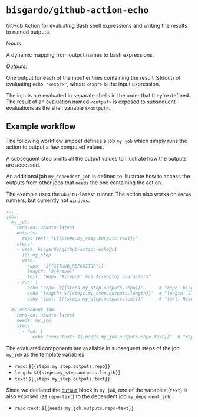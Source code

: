 # `bisgardo/github-action-echo`

GitHub Action for evaluating Bash shell expressions and writing the results to named outputs.

*Inputs:*

A dynamic mapping from output names to bash expressions.

*Outputs:*

One output for each of the input entries containing the result (stdout) of evaluating `echo "<expr>"`, where `<expr>` is the input expression.

The inputs are evaluated in separate shells in the order that they're defined.
The result of an evaluation named `<output>` is exposed to subsequent evaluations as the shell variable `$<output>`.

## Example workflow

The following workflow snippet defines a job `my_job` which simply runs the action to output a few computed values.

A subsequent step prints all the output values to illustrate how the outputs are accessed.

An additional job `my_dependent_job` is defined to illustrate how to access the outputs from other jobs
that `needs` the one containing the action.

The example uses the `ubuntu-latest` runner. The action also works on `macos` runners, but currently not `windows`.

```yaml
...
jobs:
  my_job:
    runs-on: ubuntu-latest
    outputs:
      repo-text: "${{steps.my_step.outputs.text}}"
    steps:
    - uses: bisgardo/github-action-echo@v1
      id: my_step
      with:
        repo: '${{GITHUB_REPOSITORY}}'
        length: '${#repo}'
        text: "Repo '${repo}' has ${length} characters"
    - run: |
        echo "repo: ${{steps.my_step.outputs.repo}}"      # "repo: bisgardo/github-action-echo"
        echo "length: ${{steps.my_step.outputs.length}}"  # "length: 27"
        echo "text: ${{steps.my_step.outputs.text}}"      # "text: Repo 'bisgardo/github-action-echo' has 27 characters"

  my_dependent_job:
    runs-on: ubuntu-latest
    needs: my_job
    steps:
      - run: |
          echo "repo-text: ${{needs.my_job.outputs.repo-text}}"  # "repo-text: Repo 'bisgardo/github-action-echo' has 27 characters"
```

The evaluated components are available in subsequent steps of the job `my_job` as the template variables

* `repo`: `${{steps.my_step.outputs.repo}}`
* `length`: `${{steps.my_step.outputs.length}}`
* `text`: `${{steps.my_step.outputs.text}}`

Since we declared the [`output`](https://docs.github.com/en/actions/using-jobs/defining-outputs-for-jobs) block in `my_job`,
one of the variables (`text`) is also exposed (as `repo-text`) to the dependent job `my_dependent_job`:

* `repo-text`: `${{needs.my_job.outputs.repo-text}}`

